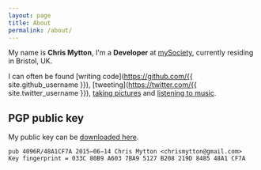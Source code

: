```yaml
---
layout: page
title: About
permalink: /about/
---
```


My name is **Chris Mytton**, I'm a **Developer** at [mySociety](https://www.mysociety.org/), currently residing in Bristol, UK.

I can often be found [writing code](https://github.com/{{ site.github_username }}), [tweeting](https://twitter.com/{{ site.twitter_username }}), [taking pictures](http://instagram.com/chrismytton) and [listening to music](https://last.fm/user/mytton).

## PGP public key

My public key can be [downloaded here](/chrismytton.asc).

    pub 4096R/48A1CF7A 2015−06−14 Chris Mytton <chrismytton@gmail.com>
    Key fingerprint = 033C 80B9 A603 7BA9 5127 B208 219D 8485 48A1 CF7A
